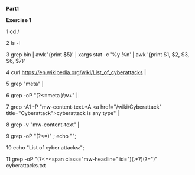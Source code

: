 __Part1__

__Exercise 1__

1  cd /

2  ls -l

3  grep bin | awk '{print $5}' | xargs stat -c '%y %n' | awk '{print $1, $2, $3, $6, $7}'

4  curl https://en.wikipedia.org/wiki/List_of_cyberattacks |

5  grep "meta" |

6  grep -oP "(?<=meta )\w+" |

7  grep -A1 -P "mw-content-text.*A <a href=\"/wiki/Cyberattack\" title=\"Cyberattack\">cyberattack</a> is any type" |

8  grep -v "mw-content-text" |

9  grep -oP "(?<=<title>).*?(?= - Wikipedia</title>)" ; echo ""; 

10  echo "List of cyber attacks:"; 

11  grep -oP "(?<=<span class=\"mw-headline\" id=\")(.*?)(?=\")" cyberattacks.txt


